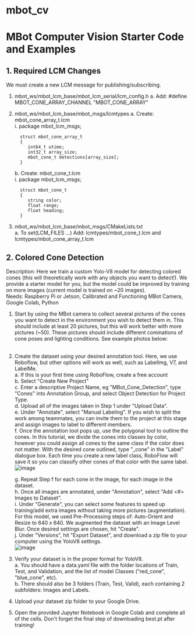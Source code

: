 # mbot_cv
MBot Computer Vision Starter Code and Examples
======
## 1. Required LCM Changes
   We must create a new LCM message for publishing/subscribing. 
   1. mbot_ws/mbot_lcm_base/mbot_lcm_serial/lcm_config.h
      a. Add: #define MBOT_CONE_ARRAY_CHANNEL "MBOT_CONE_ARRAY"
   2. mbot_ws/mbot_lcm_base/mbot_msgs/lcmtypes
      a. Create: mbot_cone_array_t.lcm<br />
         i. package mbot_lcm_msgs;

            struct mbot_cone_array_t
            {
               int64_t utime;
               int32_t array_size;
               mbot_cone_t detections[array_size]; 
            }

      b. Create: mbot_cone_t.lcm<br />
         i. package mbot_lcm_msgs;

            struct mbot_cone_t
            {
               string color;
               float range;
               float heading;
            }
         
   3. mbot_ws/mbot_lcm_base/mbot_msgs/CMakeLists.txt<br />
      a. To set(LCM_FILES ...) Add: lcmtypes/mbot_cone_t.lcm and lcmtypes/mbot_cone_array_t.lcm

## 2. Colored Cone Detection
   Description: Here we train a custom Yolo-V8 model for detecting colored cones (this will theoretically work with any objects you want to detect!). We provide a starter model for you, but the model could be improved by training on more images (current model is trained on ~20 images).<br />
   Needs: Raspberry Pi or Jetson, Calibrated and Functioning MBot Camera, Google Colab, Python<br />

   1. Start by using the MBot camera to collect several pictures of the cones you want to detect in the environment you wish to detect them in. This should include at least 20 pictures, but this will work better with more pictures (~50). These pictures should include different cominations of cone poses and lighting conditions. See example photos below:<br />
      <insert example pictures><br />
   2. Create the dataset using your desired annotation tool. Here, we use Roboflow, but other options will work as well, such as LabelImg, V7, and LabelMe.<br />
      a. If this is your first time using RoboFlow, create a free account<br />
      b. Select "Create New Project"<br />
      c. Enter a descriptive Project Name, eg "MBot_Cone_Detection", type "Cones" into Annotation Group, and select Object Detection for Project Type.<br />
      d. Upload all of the images taken in Step 1 under "Upload Data".<br />
      e. Under "Annotate", select "Manual Labeling". If you wish to split the work among teammates, you can invite them to the project at this stage and assign images to label to different members.<br />
      f. Once the annotation tool pops up, use the polygonal tool to outline the cones. In this tutorial, we divide the cones into classes by color, however you could assign all cones to the same class if the color does not matter. With the desired cone outlined, type "<color>_cone" in the "Label" dialogue box. Each time you create a new label class, RoboFlow will save it so you can classify other cones of that color with the same label.<br />
      ![image](https://github.com/camharris99/mbot_cv/assets/122319358/e428483d-c5ca-4472-8494-da2458040325)<br />

      g. Repeat Step f for each cone in the image, for each image in the dataset.<br />
      h. Once all images are annotated, under "Annotation", select "Add <#> Images to Dataset".<br />
      i. Under "Generate", you can select some features to speed up training/add extra images without taking more pictures (augmentation). For this model, we used Pre-Processing steps of: Auto-Orient and Resize to 640 x 640. We augmented the dataset with an Image Level Blur. Once desired settings are chosen, hit "Create".<br />
      j. Under "Versions", hit "Export Dataset", and download a zip file to your computer using the YoloV8 settings.<br />
      ![image](https://github.com/camharris99/mbot_cv/assets/122319358/dc8305b5-7795-42ac-ae1f-d2d4adea7234)<br />
   3. Verify your dataset is in the proper format for YoloV8.<br />
      a. You should have a data.yaml file with the folder locations of Train, Test, and Validation, and the list of model Classes ("red_cone", "blue_cone", etc).<br />
      b. There should also be 3 folders (Train, Test, Valid), each containing 2 subfolders: Images and Labels.<br />
   4. Upload your dataset zip folder to your Google Drive.<br />
   5. Open the provided Jupyter Notebook in Google Colab and complete all of the cells. Don't forget the final step of downloading best.pt after training!

   
